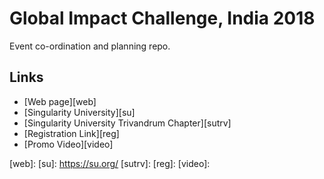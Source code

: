 # Global Impact Challenge, India 2018

Event co-ordination and planning repo.

## Links

- [Web page][web]
- [Singularity University][su]
- [Singularity University Trivandrum Chapter][sutrv]
- [Registration Link][reg]
- [Promo Video][video]

[web]:
[su]: https://su.org/
[sutrv]:
[reg]:
[video]:
